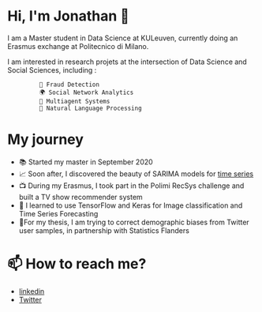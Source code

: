 # Hi, I'm Jonathan 👋

I am a Master student in Data Science at KULeuven, currently doing an Erasmus exchange at Politecnico di Milano. 

I am interested in research projets at the intersection of Data Science and Social Sciences, 
including : 

             💸 Fraud Detection
             🌍 Social Network Analytics
             👥 Multiagent Systems 
             💬 Natural Language Processing
            
# My journey 

- 📚 Started my master in September 2020
- 📈 Soon after, I discovered the beauty of SARIMA models for [time series](https://github.com/jtonglet/Time-Series-Analysis) 
- 📺 During my Erasmus, I took part in the Polimi RecSys challenge and built a TV show recommender system
- 🚀 I learned to use TensorFlow and Keras for Image classification and Time Series Forecasting
- 🐤For my thesis, I am trying to correct demographic biases from Twitter user samples, in partnership with Statistics Flanders


# 📫 How to reach me?
- [linkedin](https://www.linkedin.com/in/jonathan-tonglet/)
- [Twitter](https://twitter.com/TongletJ)

<!---
jtonglet/jtonglet is a ✨ special ✨ repository because its `README.md` (this file) appears on your GitHub profile.
You can click the Preview link to take a look at your changes.
--->
